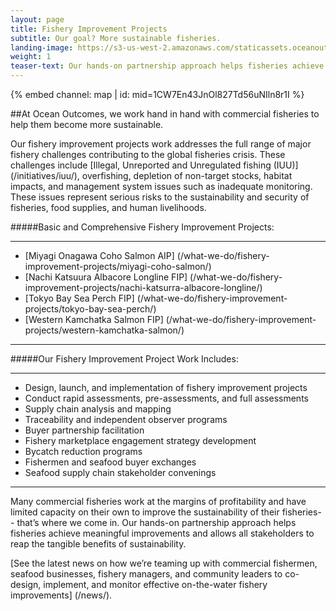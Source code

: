 ```yaml
---
layout: page
title: Fishery Improvement Projects
subtitle: Our goal? More sustainable fisheries.
landing-image: https://s3-us-west-2.amazonaws.com/staticassets.oceanoutcomes.org/rollover+images/our-work-hover.jpg
weight: 1
teaser-text: Our hands-on partnership approach helps fisheries achieve meaningful improvements and allows all stakeholders to reap the tangible benefits of sustainability.
---
```


<div class="map-section">
  <div class="grid-container">
    {% embed channel: map | id: mid=1CW7En43JnOl827Td56uNIln8r1I %}
  </div>
</div>

##At Ocean Outcomes, we work hand in hand with commercial fisheries to help them become more sustainable.

Our fishery improvement projects work addresses the full range of major fishery challenges contributing to the global fisheries crisis. These challenges include [Illegal, Unreported and Unregulated fishing (IUU)] (/initiatives/iuu/), overfishing, depletion of non-target stocks, habitat impacts, and management system issues such as inadequate monitoring. These issues represent serious risks to the sustainability and security of fisheries, food supplies, and human livelihoods.  

#####Basic and Comprehensive Fishery Improvement Projects:  

----

  * [Miyagi Onagawa Coho Salmon AIP] (/what-we-do/fishery-improvement-projects/miyagi-coho-salmon/)
  * [Nachi Katsuura Albacore Longline FIP] (/what-we-do/fishery-improvement-projects/nachi-katsurra-albacore-longline/)
  * [Tokyo Bay Sea Perch FIP] (/what-we-do/fishery-improvement-projects/tokyo-bay-sea-perch/)
  * [Western Kamchatka Salmon FIP] (/what-we-do/fishery-improvement-projects/western-kamchatka-salmon/)

----

#####Our Fishery Improvement Project Work Includes:  

----

  * Design, launch, and implementation of fishery improvement projects 
  * Conduct rapid assessments, pre-assessments, and full assessments
  * Supply chain analysis and mapping
  * Traceability and independent observer programs
  * Buyer partnership facilitation
  * Fishery marketplace engagement strategy development
  * Bycatch reduction programs
  * Fishermen and seafood buyer exchanges
  * Seafood supply chain stakeholder convenings

----

Many commercial fisheries work at the margins of profitability and have limited capacity on their own to improve the sustainability of their fisheries-- that’s where we come in. Our hands-on partnership approach helps fisheries achieve meaningful improvements and allows all stakeholders to reap the tangible benefits of sustainability.

[See the latest news on how we’re teaming up with commercial fishermen, seafood businesses, fishery managers, and community leaders to co-design, implement, and monitor effective on-the-water fishery improvements] (/news/).
